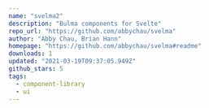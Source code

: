 ```yaml
---
name: "svelma2"
description: "Bulma components for Svelte"
repo_url: "https://github.com/abbychau/svelma"
author: "Abby Chau, Brian Hann"
homepage: "https://github.com/abbychau/svelma#readme"
downloads: 1
updated: "2021-03-19T09:37:05.949Z"
github_stars: 5
tags: 
  - component-library
  - ui
---
```

